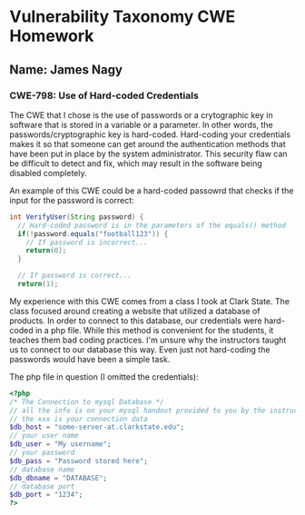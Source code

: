 # Vulnerability Taxonomy CWE Homework

## Name: James Nagy

### CWE-798: Use of Hard-coded Credentials

The CWE that I chose is the use of passwords or a crytographic key in software that is stored in a variable or a parameter. In other words, the passwords/cryptographic key is hard-coded. Hard-coding your credentials makes it so that someone can get around the authentication methods that have been put in place by the system administrator. This security flaw can be difficult to detect and fix, which may result in the software being disabled completely.

An example of this CWE could be a hard-coded passowrd that checks if the input for the password is correct:

```java
int VerifyUser(String password) {
  // Hard-coded password is in the parameters of the equals() method
  if(!password.equals("football123")) {
    // If password is incorrect...
    return(0);
  }

  // If password is correct...
  return(1);
```

My experience with this CWE comes from a class I took at Clark State. The class focused around creating a website that utilized a database of products. In order to connect to this database, our credentials were hard-coded in a php file. While this method is convenient for the students, it teaches them bad coding practices. I'm unsure why the instructors taught us to connect to our database this way. Even just not hard-coding the passwords would have been a simple task. 

The php file in question (I omitted the credentials):
```php
<?php
/* The Connection to mysql Database */
// all the info is on your mysql handout provided to you by the instructor
// the xxx is your connection data
$db_host = "some-server-at.clarkstate.edu";
// your user name
$db_user = "My username";
// your password
$db_pass = "Password stored here";
// database name 
$db_dbname = "DATABASE";
// database port
$db_port = "1234";
?>
```


